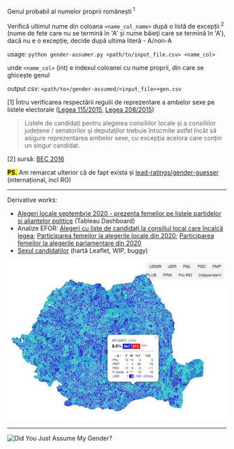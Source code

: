 Genul probabil al numelor proprii românești<sup> 1</sup>

Verifică ultimul nume din coloana `<name_col_name>` după o listă de excepții<sup> 2</sup> (nume de fete care nu se termină în 'A' și nume băieți care se termină în 'A'), dacă nu e o excepție, decide după ultima literă - A/non-A 

usage: `python gender-assumer.py <path/to/input_file.csv> <name_col>`

unde `<name_col>` (int) e indexul coloanei cu nume proprii, din care se ghicește genul

output csv: `<path/to>/gender-assumed/<input_file>+gen.csv`

[1] Întru verificarea respectării regulii de reprezentare a ambelor sexe pe listele electorale ([Legea 115/2015](http://legislatie.just.ro/Public/DetaliiDocument/168136#id_artA49), [Legea 208/2015](http://legislatie.just.ro/Public/DetaliiDocument/170037#id_artA489_bdy))

> Listele de candidați pentru alegerea consiliilor locale și a consiliilor județene / senatorilor şi deputaţilor trebuie întocmite astfel încât să asigure reprezentarea ambelor sexe, cu excepția acelora care conțin un singur candidat. 

[2] sursă: [BEC 2016](http://2016bec.ro/candidati/index.html) 

<mark>**PS.**</mark> Am remarcat ulterior că de fapt exista și [lead-ratings/gender-guesser](https://github.com/lead-ratings/gender-guesser) (internațional, incl RO)

---

Derivative works:

- [Alegeri locale septembrie 2020 - prezenta femeilor pe listele partidelor si aliantelor politice](https://public.tableau.com/profile/raul2984#!/vizhome/Alegerilocaleseptembrie2020-prezentafemeilorpelistelepartidelor/Dashboard12) (Tableau Dashboard)
- Analize EFOR: [Alegeri cu liste de candidați la consiliul local care încalcă legea](https://expertforum.ro/liste-candidati-ilegale/); [Participarea femeilor la alegerile locale din 2020](https://expertforum.ro/raport-participare-femei-locale/); [Participarea femeilor la alegerile parlamentare din 2020](https://expertforum.ro/participarea-femeilor-parlamentare/)  
- [Sexul candidaților](https://pax.github.io/playground/sexul-candidatilor/#) (hartă Leaflet, WIP, buggy)

![sexul candidatilor](sexul-candidatilor.jpg) 

---

![Did You Just Assume My Gender?](https://i.kym-cdn.com/photos/images/original/001/182/645/379.jpg)



<meta property="og:image" content="https://raw.githubusercontent.com/pax/ro-gender-assumer/master/sexul-candidatilor.jpg" />
